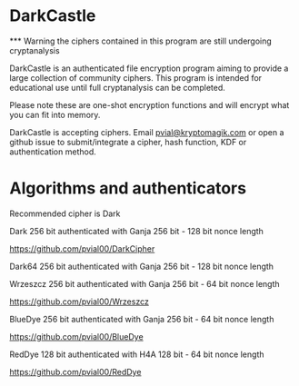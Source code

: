 # DarkCastle

*** Warning the ciphers contained in this program are still undergoing cryptanalysis

DarkCastle is an authenticated file encryption program aiming to provide a large collection of community ciphers.  This program is intended for educational use until full cryptanalysis can be completed.

Please note these are one-shot encryption functions and will encrypt what you can fit into memory.

DarkCastle is accepting ciphers.  Email pvial@kryptomagik.com or open a github issue to submit/integrate a cipher, hash function, KDF or authentication method.

# Algorithms and authenticators

Recommended cipher is Dark

Dark 256 bit authenticated with Ganja 256 bit - 128 bit nonce length

https://github.com/pvial00/DarkCipher

Dark64 256 bit authenticated with Ganja 256 bit - 128 bit nonce length


Wrzeszcz 256 bit authenticated with Ganja 256 bit - 64 bit nonce length

https://github.com/pvial00/Wrzeszcz

BlueDye 256 bit authenticated with Ganja 256 bit - 64 bit nonce length

https://github.com/pvial00/BlueDye

RedDye 128 bit authenticated with H4A 128 bit - 64 bit nonce length

https://github.com/pvial00/RedDye
